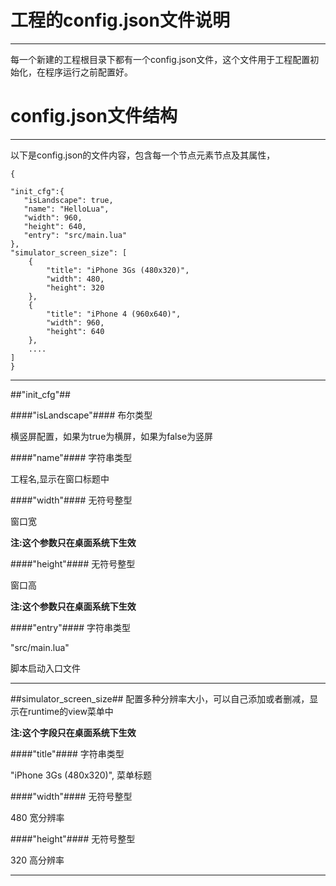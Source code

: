 工程的config.json文件说明
===
---
每一个新建的工程根目录下都有一个config.json文件，这个文件用于工程配置初始化，在程序运行之前配置好。

config.json文件结构
===
---
以下是config.json的文件内容，包含每一个节点元素节点及其属性，

	{
	
    "init_cfg":{
       "isLandscape": true,
       "name": "HelloLua",
       "width": 960,
       "height": 640,
       "entry": "src/main.lua"
    },
    "simulator_screen_size": [
        {
            "title": "iPhone 3Gs (480x320)",
            "width": 480,
            "height": 320
        },
        {
            "title": "iPhone 4 (960x640)",
            "width": 960,
            "height": 640
        },
        ....
    ]
	}
---	
##"init_cfg"##

####"isLandscape"####
布尔类型

横竖屏配置，如果为true为横屏，如果为false为竖屏

####"name"####
字符串类型

工程名,显示在窗口标题中

####"width"####
无符号整型

窗口宽

**注:这个参数只在桌面系统下生效**

####"height"####
无符号整型

窗口高

**注:这个参数只在桌面系统下生效**

####"entry"####
字符串类型

"src/main.lua" 

脚本启动入口文件

---
##simulator_screen_size##
配置多种分辨率大小，可以自己添加或者删减，显示在runtime的view菜单中

**注:这个字段只在桌面系统下生效**

####"title"####
字符串类型

"iPhone 3Gs (480x320)", 菜单标题

####"width"####
无符号整型

480 宽分辨率

####"height"####
无符号整型

320 高分辨率


---